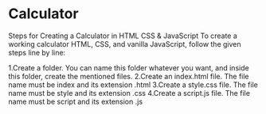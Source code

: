 # Calculator
Steps for Creating a Calculator in HTML CSS & JavaScript
To create a working calculator HTML, CSS, and vanilla JavaScript, follow the given steps line by line:

1.Create a folder. You can name this folder whatever you want, and inside this folder, create the mentioned files.
2.Create an index.html file. The file name must be index and its extension .html
3.Create a style.css file. The file name must be style and its extension .css
4.Create a script.js file. The file name must be script and its extension .js
